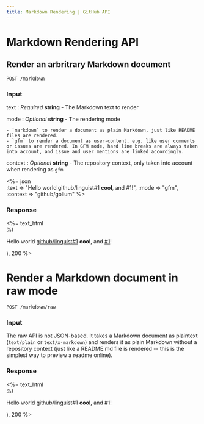 ```yaml
---
title: Markdown Rendering | GitHub API
---
```


# Markdown Rendering API

## Render an arbritrary Markdown document

	POST /markdown

### Input

text
: _Required_ **string** - The Markdown text to render

mode
: _Optional_ **string** - The rendering mode

	- `markdown` to render a document as plain Markdown, just like README files are rendered.
	- `gfm` to render a document as user-content, e.g. like user comments or issues are rendered. In GFM mode, hard line breaks are always taken into account, and issue and user mentions are linked accordingly.

context
: _Optional_ **string** - The repository context, only taken into account when rendering as `gfm`

<%= json \
  :text => "Hello world github/linguist#1 **cool**, and #1!",
  :mode => "gfm",
  :context => "github/gollum"
%>

### Response

<%= text_html \
	%(<p>Hello world <a href="http://github.com/github/linguist/issues/1" class="issue-link" title="This is a simple issue">github/linguist#1</a> <strong>cool</strong>, and <a href="http://github.com/github/gollum/issues/1" class="issue-link" title="This is another issue">#1</a>!</p>), 200
%>

# Render a Markdown document in raw mode

	POST /markdown/raw

### Input

The raw API is not JSON-based. It takes a Markdown document as plaintext (`text/plain` or `text/x-markdown`) and renders it as plain Markdown without a repository context (just like a README.md file is rendered -- this is the simplest way to preview a readme online).

### Response

<%= text_html \
	%(<p>Hello world github/linguist#1 <strong>cool</strong>, and #1!</p>), 200
%>
